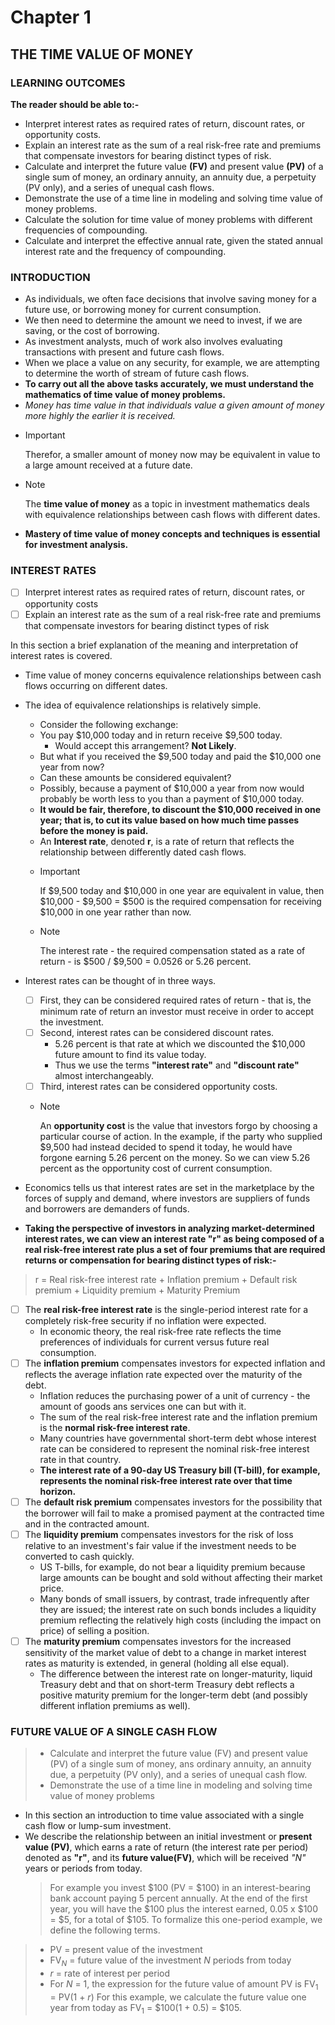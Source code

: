 # Chapter 1

## THE TIME VALUE OF MONEY

### LEARNING OUTCOMES

**The reader should be able to:-**

- Interpret interest rates as required rates of return, discount rates, or opportunity costs.
- Explain an interest rate as the sum of a real risk-free rate and premiums that compensate investors for bearing distinct types of risk.
- Calculate and interpret the future value **(FV)** and present value **(PV)** of a single sum of money, an ordinary annuity, an annuity due, a perpetuity (PV only), and a series of unequal cash flows.
- Demonstrate the use of a time line in modeling and solving time value of money problems.
- Calculate the solution for time value of money problems with different frequencies of compounding.
- Calculate and interpret the effective annual rate, given the stated annual interest rate and the frequency of compounding.

### INTRODUCTION

- As individuals, we often face decisions that involve saving money for a future use, or borrowing money for current consumption.
- We then need to determine the amount we need to invest, if we are saving, or the cost of borrowing.
- As investment analysts, much of work also involves evaluating transactions with present and future cash flows.
- When we place a value on any security, for example, we are attempting to determine the worth of stream of future cash flows.
- **To carry out all the above tasks accurately, we must understand the mathematics of time value of money problems.**
- _Money has time value in that individuals value a given amount of money more highly the earlier it is received._
- > [!IMPORTANT]
  > Therefor, a smaller amount of money now may be equivalent in value to a large amount received at a future date.
- > [!NOTE]
  > The **time value of money** as a topic in investment mathematics deals with equivalence relationships between cash flows with different dates.
- **Mastery of time value of money concepts and techniques is essential for investment analysis.**

### INTEREST RATES

- [ ] Interpret interest rates as required rates of return, discount rates, or opportunity costs
- [ ] Explain an interest rate as the sum of a real risk-free rate and premiums that compensate investors for bearing distinct types of risk

In this section a brief explanation of the meaning and interpretation of interest rates is covered.

- Time value of money concerns equivalence relationships between cash flows occurring on different dates.
- The idea of equivalence relationships is relatively simple.

  - Consider the following exchange:
  - You pay \$10,000 today and in return receive \$9,500 today.
    - Would accept this arrangement? **Not Likely**.
  - But what if you received the \$9,500 today and paid the \$10,000 one year from now?
  - Can these amounts be considered equivalent?
  - Possibly, because a payment of \$10,000 a year from now would probably be worth less to you than a payment of \$10,000 today.
  - **It would be fair, therefore, to discount the \$10,000 received in one year; that is, to cut its value based on how much time passes before the money is paid.**
  - An **Interest rate**, denoted **r**, is a rate of return that reflects the relationship between differently dated cash flows.
  - > [!IMPORTANT]
    > If \$9,500 today and \$10,000 in one year are equivalent in value, then \$10,000 - \$9,500 = \$500 is the required compensation for receiving \$10,000 in one year rather than now.
  - > [!NOTE]
    > The interest rate - the required compensation stated as a rate of return - is \$500 / \$9,500 = 0.0526 or 5.26 percent.

- Interest rates can be thought of in three ways.
  - [ ] First, they can be considered required rates of return - that is, the minimum rate of return an investor must receive in order to accept the investment.
  - [ ] Second, interest rates can be considered discount rates.
    - 5.26 percent is that rate at which we discounted the \$10,000 future amount to find its value today.
    - Thus we use the terms **"interest rate"** and **"discount rate"** almost interchangeably.
  - [ ] Third, interest rates can be considered opportunity costs.
  - > [!NOTE]
    > An **opportunity cost** is the value that investors forgo by choosing a particular course of action. In the example, if the party who supplied \$9,500 had instead decided to spend it today, he would have forgone earning 5.26 percent on the money. So we can view 5.26 percent as the opportunity cost of current consumption.
- Economics tells us that interest rates are set in the marketplace by the forces of supply and demand, where investors are suppliers of funds and borrowers are demanders of funds.
- **Taking the perspective of investors in analyzing market-determined interest rates, we can view an interest rate "r" as being composed of a real risk-free interest rate plus a set of four premiums that are required returns or compensation for bearing distinct types of risk:-**

> r = Real risk-free interest rate + Inflation premium + Default risk premium + Liquidity premium + Maturity Premium

- [ ] The **real risk-free interest rate** is the single-period interest rate for a completely risk-free security if no inflation were expected.
  - In economic theory, the real risk-free rate reflects the time preferences of individuals for current versus future real consumption.
- [ ] The **inflation premium** compensates investors for expected inflation and reflects the average inflation rate expected over the maturity of the debt.
  - Inflation reduces the purchasing power of a unit of currency - the amount of goods ans services one can but with it.
  - The sum of the real risk-free interest rate and the inflation premium is the **normal risk-free interest rate**.
  - Many countries have governmental short-term debt whose interest rate can be considered to represent the nominal risk-free interest rate in that country.
  - **The interest rate of a 90-day US Treasury bill (T-bill), for example, represents the nominal risk-free interest rate over that time horizon.**
- [ ] The **default risk premium** compensates investors for the possibility that the borrower will fail to make a promised payment at the contracted time and in the contracted amount.
- [ ] The **liquidity premium** compensates investors for the risk of loss relative to an investment's fair value if the investment needs to be converted to cash quickly.
  - US T-bills, for example, do not bear a liquidity premium because large amounts can be bought and sold without affecting their market price.
  - Many bonds of small issuers, by contrast, trade infrequently after they are issued; the interest rate on such bonds includes a liquidity premium reflecting the relatively high costs (including the impact on price) of selling a position.
- [ ] The **maturity premium** compensates investors for the increased sensitivity of the market value of debt to a change in market interest rates as maturity is extended, in general (holding all else equal).
  - The difference between the interest rate on longer-maturity, liquid Treasury debt and that on short-term Treasury debt reflects a positive maturity premium for the longer-term debt (and possibly different inflation premiums as well).

### FUTURE VALUE OF A SINGLE CASH FLOW

> - Calculate and interpret the future value (FV) and present value (PV) of a single sum of money, ans ordinary annuity, an annuity due, a perpetuity (PV only), and a series of unequal cash flow.
> - Demonstrate the use of a time line in modeling and solving time value of money problems

- In this section an introduction to time value associated with a single cash flow or lump-sum investment.
- We describe the relationship between an initial investment or **present value (PV)**, which earns a rate of return (the interest rate per period) denoted as **"r"**, and its **future value(FV)**, which will be received _"N"_ years or periods from today.
  > For example you invest \$100 (PV = \$100) in an interest-bearing bank account paying 5 percent annually. At the end of the first year, you will have the \$100 plus the interest earned, 0.05 x \$100 = \$5, for a total of \$105. To formalize this one-period example, we define the following terms.

> - PV = present value of the investment
> - FV<sub>_N_</sub> = future value of the investment _N_ periods from today
> - _r_ = rate of interest per period
> - For _N_ = 1, the expression for the future value of amount PV is
>   FV<sub>1</sub> = PV(1 + _r_)
>   For this example, we calculate the future value one year from today as FV<sub>1</sub> = \$100(1 + 0.5) = \$105.
